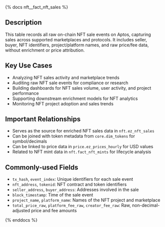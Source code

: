 {% docs nft__fact_nft_sales %}

## Description
This table records all raw on-chain NFT sale events on Aptos, capturing sales across supported marketplaces and protocols. It includes seller, buyer, NFT identifiers, project/platform names, and raw price/fee data, without enrichment or price attribution.

## Key Use Cases
- Analyzing NFT sales activity and marketplace trends
- Auditing raw NFT sale events for compliance or research
- Building dashboards for NFT sales volume, user activity, and project performance
- Supporting downstream enrichment models for NFT analytics
- Monitoring NFT project adoption and sales trends

## Important Relationships
- Serves as the source for enriched NFT sales data in `nft.ez_nft_sales`
- Can be joined with token metadata from `core.dim_tokens` for symbol/decimals
- Can be linked to price data in `price.ez_prices_hourly` for USD values
- Related to NFT mint data in `nft.fact_nft_mints` for lifecycle analysis

## Commonly-used Fields
- `tx_hash`, `event_index`: Unique identifiers for each sale event
- `nft_address`, `tokenid`: NFT contract and token identifiers
- `seller_address`, `buyer_address`: Addresses involved in the sale
- `block_timestamp`: Time of the sale event
- `project_name`, `platform_name`: Names of the NFT project and marketplace
- `total_price_raw`, `platform_fee_raw`, `creator_fee_raw`: Raw, non-decimal-adjusted price and fee amounts

{% enddocs %} 